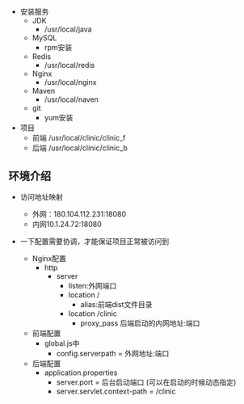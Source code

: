 #

- 安装服务
  - JDK
    - /usr/local/java
  - MySQL
    - rpm安装
  - Redis
    - /usr/local/redis
  - Nginx
    - /usr/local/nginx
  - Maven
    - /usr/local/naven
  - git
    - yum安装
- 项目
  - 前端 /usr/local/clinic/clinic_f
  - 后端 /usr/local/clinic/clinic_b

## 环境介绍
- 访问地址映射
  - 外网：180.104.112.231:18080
  - 内网10.1.24.72:18080

- 一下配置需要协调，才能保证项目正常被访问到
  - Nginx配置
    - http
      - server
        - listen:外网端口
        - location /
          - alias:前端dist文件目录
        - location /clinic
          - proxy_pass 后端启动的内网地址:端口
  - 前端配置
    - global.js中
      - config.serverpath = 外网地址:端口
  - 后端配置
    - application.properties
      - server.port = 后台启动端口 (可以在启动的时候动态指定)
      - server.servlet.context-path = /clinic